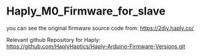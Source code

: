 # Haply_M0_Firmware_for_slave
you can see the original firmware source code from: https://2diy.haply.co/ 

Relevant github Repository for Haply: https://github.com/HaplyHaptics/Haply-Arduino-Firmware-Versions.git 
